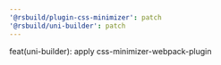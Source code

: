 ```yaml
---
'@rsbuild/plugin-css-minimizer': patch
'@rsbuild/uni-builder': patch
---
```


feat(uni-builder): apply css-minimizer-webpack-plugin
